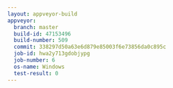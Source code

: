 ```yaml
---
layout: appveyor-build
appveyor:
  branch: master
  build-id: 47153496
  build-number: 509
  commit: 338297d50a63e6d879e85003f6e73856da0c895c
  job-id: hwa2y713gdobjypg
  job-number: 6
  os-name: Windows
  test-result: 0
---
```

